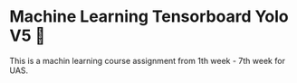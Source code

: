 # Machine Learning Tensorboard Yolo V5 🚀

This is a machin learning course assignment from 1th week - 7th week for UAS.
